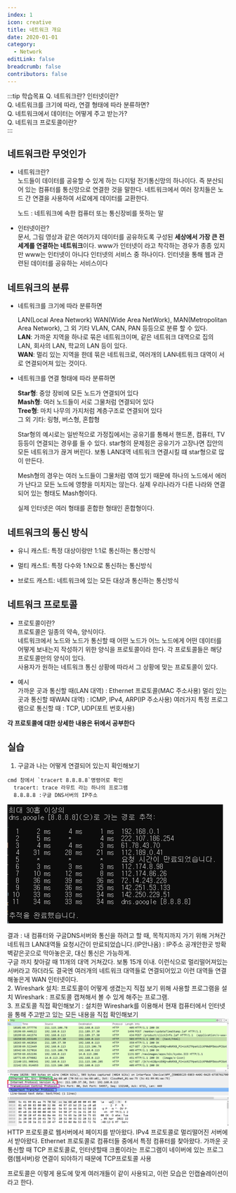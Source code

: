 ```yaml
---
index: 1
icon: creative
title: 네트워크 개요
date: 2020-01-01
category:
  - Network
editLink: false
breadcrumb: false
contributors: false
---
```


:::tip 학습목표
Q. 네트워크란? 인터넷이란?  
Q. 네트워크를 크기에 따라, 연결 형태에 따라 분류하면?  
Q. 네트워크에서 데이터는 어떻게 주고 받는가?  
Q. 네트워크 프로토콜이란?  
:::

## 네트워크란 무엇인가

- 네트워크란?  
  노드들이 데이터를 공유할 수 있게 하는 디지털 전기통신망의 하나이다.
  즉 분산되어 있는 컴퓨터를 통신망으로 연결한 것을 말한다.
  네트워크에서 여러 장치들은 노드 간 연결을 사용하여 서로에게 데이터를 교환한다.

  노드 : 네트워크에 속한 컴퓨터 또는 통신장비를 뜻하는 말

- 인터넷이란?  
  문서, 그림 영상과 같은 여러가지 데이터를 공유하도록 구성된 **세상에서 가장 큰 전세계를 연결하는 네트워크**이다. www가 인터넷이 라고 착각하는 경우가 종종 있지만 www는 인터넷이 아니다 인터넷의 서비스 중 하나이다. 인터넷을 통해 웹과 관련된 데이터를 공유하는 서비스이다

## 네트워크의 분류

- 네트워크를 크기에 따라 분류하면

  LAN(Local Area Network) WAN(Wide Area NetWork), MAN(Metropolitan Area Network), 그 외 기타 VLAN, CAN, PAN 등등으로 분류 할 수 있다.  
  **LAN**: 가까운 지역을 하나로 묶은 네트워크이며, 같은 네트워크 대역으로 집의 LAN, 회사의 LAN, 학교의 LAN 등이 있다.  
  **WAN**: 멀리 있는 지역을 한데 묶은 네트워크로, 여러개의 LAN네트워크 대역이 서로 연결되어져 있는 것이다.

- 네트워크를 연결 형태에 따라 분류하면

  **Star형**: 중앙 장비에 모든 노드가 연결되어 있다  
  **Mash형**: 여러 노드들이 서로 그물처럼 연결되어 있다  
  **Tree형**: 마치 나무의 가지처럼 계층구조로 연결되어 있다  
  그 외 기타: 링형, 버스형, 혼합형

  Star형의 예시로는 일반적으로 가정집에서는 공유기를 통해서 핸드폰, 컴퓨터, TV 등등이 연결되는 경우를 들 수 있다. star형의 문제점은 공유기가 고장나면 집안의 모든 네트워크가 끊겨 버린다. 보통 LAN대역 네트워크 연결시킬 떄 star형으로 많이 만든다.

  Mesh형의 경우는 여러 노드들이 그물처럼 엮여 있기 때문에 하나의 노드에서 에러가 난다고 모든 노드에 영향을 미치지는 않는다. 실제 우리나라가 다른 나라와 연결되어 있는 형태도 Mash형이다.

  실제 인터넷은 여러 형태를 혼합한 형태인 혼합형이다.

## 네트워크의 통신 방식

- 유니 캐스트: 특정 대상이랑만 1:1로 통신하는 통신방식

- 멀티 캐스트: 특정 다수와 1:N으로 통신하는 통신방식

- 브로드 캐스트: 네트워크에 있는 모든 대상과 통신하는 통신방식

## 네트워크 프로토콜

- 프로토콜이란?  
  프로토콜은 일종의 약속, 양식이다.  
  네트워크에서 노드와 노드가 통신할 때 어떤 노드가 어느 노드에게 어떤 데이터를 어떻게 보내는지 작성하기 위한 양식을 프로토콜이라 한다. 각 프로토콜들은 해당 프로토콜만의 양식이 있다.  
  사용자가 원하는 네트워크 통신 상황에 따라서 그 상황에 맞는 프로토콜이 있다.

* 예시  
  가까운 곳과 통신할 때(LAN 대역) : Ethernet 프로토콜(MAC 주소사용)
  멀리 있는 곳과 통신할 때WAN 대역) : ICMP, IPv4, ARP(IP 주소사용)
  여러가지 특정 프로그램으로 통신할 때 : TCP, UDP(포트 번호사용)

**각 프로토콜에 대한 상세한 내용은 뒤에서 공부한다**

## 실습

1. 구글과 나는 어떻게 연결되어 있는지 확인해보기

```
cmd 창에서 `tracert 8.8.8.8`명령어로 확인
  tracert: trace 라우트 라는 하나의 프로그램
  8.8.8.8 :구글 DNS서버의 IP주소
```

![tracert 8.8.8.8](./img/tracert.png)

결과 : 내 컴퓨터와 구글DNS서버와 통신을 하려고 할 때, 목적지까지 가기 위해 거쳐간 네트워크 LAN대역들
요청시간이 만료되었습니다.(IP안나옴) : IP주소 공개안한곳 방확벽같은곳으로 막아놓은곳, 대신 통신은 가능하게.  
구글 까지 찾아갈 때 11개의 대역 거쳐갔다. 보통 15개 이내.
이런식으로 멀리떨어져있는 서버라고 하더라도 결국엔 여러개의 네트워크 대역들로 연결되어있고 이런 대역들 연결해놓은게 WAN 인터넷이다.  
2. Wireshark 설치: 프로토콜이 어떻게 생겼는지 직접 보기 위해 사용할 프로그램을 설치
Wireshark : 프로토콜 캡쳐해서 볼 수 있게 해주는 프로그램.  
3. 프로토콜 직접 확인해보기 : 설치한 Wireshark를 이용해서 현재 컴퓨터에서 인터넷을 통해 주고받고 있는 모든 내용을 직접 확인해보기
![tracert 8.8.8.8](./img/1-wireshark-http.png)
HTTP 프로토콜로 웹서버에서 페이지를 받아왔다.
IPv4 프로토콜로 멀리떨어진 서버에서 받아왔다.
Ethernet 프로토콜로 컴퓨터들 중에서 특정 컴퓨터를 찾아왔다. 가까운 곳 통신할 때
TCP 프로토콜로, 인터넷할때 크롬이라는 프로그램이 네이버에 있는 프로그램(웹서버)랑 연결이 되야하기 때문에 TCP프로토콜 사용

프로토콜은 이렇게 용도에 맞게 여러개들이 같이 사용되고, 이런 모습은 인캡슐레이션이라고 한다.
